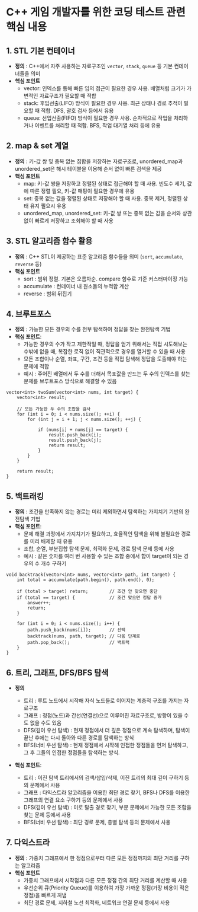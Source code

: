 # C++ 게임 개발자를 위한 코딩 테스트 관련 핵심 내용

## 1. STL 기본 컨테이너
- **정의** : C++에서 자주 사용하는 자료구조인 `vector`, `stack`, `queue` 등 기본 컨테이너들을 의미
- **핵심 포인트**
  - vector: 인덱스를 통해 빠른 임의 접근이 필요한 경우 사용. 배열처럼 크기가 가변적인 자료구조가 필요할 때 적합
  - stack: 후입선출(LIFO) 방식이 필요한 경우 사용. 최근 상태나 경로 추적이 필요할 때 적합. DFS, 괄호 검사 등에서 유용
  - queue: 선입선출(FIFO) 방식이 필요한 경우 사용. 순차적으로 작업을 처리하거나 이벤트를 처리할 때 적합. BFS, 작업 대기열 처리 등에 유용
  
## 2. map & set 계열
- **정의** : 키-값 쌍 및 중복 없는 집합을 저장하는 자료구조로, unordered_map과 unordered_set은 해시 테이블을 이용해 순서 없이 빠른 검색을 제공
- **핵심 포인트**
  - map: 키-값 쌍을 저장하고 정렬된 상태로 접근해야 할 때 사용. 빈도수 세기, 값에 따른 정렬 필요, 키-값 매핑이 필요한 경우에 유용
  - set: 중복 없는 값을 정렬된 상태로 저장해야 할 때 사용. 중복 제거, 정렬된 상태 유지 필요시 유용
  - unordered_map, unordered_set: 키-값 쌍 또는 중복 없는 값을 순서와 상관없이 빠르게 저장하고 조회해야 할 때 사용

## 3. STL 알고리즘 함수 활용
- **정의** : C++ STL이 제공하는 표준 알고리즘 함수들을 의미 (`sort`, `accumulate`, `reverse` 등)  
- **핵심 포인트**
  - sort : 범위 정렬. 기본은 오름차순. compare 함수로 기준 커스터마이징 가능
  - accumulate : 컨테이너 내 원소들의 누적합 계산
  - reverse : 범위 뒤집기

## 4. 브루트포스
- **정의** : 가능한 모든 경우의 수를 전부 탐색하여 정답을 찾는 완전탐색 기법
- **핵심 포인트**:  
  - 가능한 경우의 수가 작고 제한적일 때, 정답을 얻기 위해서는 직접 시도해보는 수밖에 없을 때, 복잡한 로직 없이 직관적으로 경우를 열거할 수 있을 때 사용
  - 모든 조합이나 순열, 좌표, 구간, 조건 등을 직접 탐색해 정답을 도출해야 하는 문제에 적합
  - 예시 : 주어진 배열에서 두 수를 더해서 목표값을 만드는 두 수의 인덱스를 찾는 문제를 브루트포스 방식으로 해결할 수 있음

```
vector<int> twoSum(vector<int> nums, int target) {
    vector<int> result;

    // 모든 가능한 두 수의 조합을 검사
    for (int i = 0; i < nums.size(); ++i) {
        for (int j = i + 1; j < nums.size(); ++j) {

            if (nums[i] + nums[j] == target) {
                result.push_back(i);
                result.push_back(j);
                return result;
            }
        }
    }

    return result;
}
```

## 5. 백트래킹
- **정의** : 조건을 만족하지 않는 경로는 미리 제외하면서 탐색하는 가지치기 기반의 완전탐색 기법
- **핵심 포인트**:
  - 문제 해결 과정에서 가지치기가 필요하고, 효율적인 탐색을 위해 불필요한 경로를 미리 배제할 때 유용
  - 조합, 순열, 부분집합 탐색 문제, 최적화 문제, 경로 탐색 문제 등에 사용
  - 예시 : 같은 숫자를 여러 번 사용할 수 있는 조합 중에서 합이 target이 되는 경우의 수 개수 구하기
 
```
void backtrack(vector<int> nums, vector<int> path, int target) {
    int total = accumulate(path.begin(), path.end(), 0);

    if (total > target) return;        // 조건 안 맞으면 중단
    if (total == target) {             // 조건 맞으면 정답 증가
        answer++;
        return;
    }

    for (int i = 0; i < nums.size(); i++) {
        path.push_back(nums[i]);       // 선택
        backtrack(nums, path, target); // 다음 단계로
        path.pop_back();               // 백트랙
    }
}
```

## 6. 트리, 그래프, DFS/BFS 탐색
- **정의**
  - 트리 : 루트 노드에서 시작해 자식 노드들로 이어지는 계층적 구조를 가지는 자료구조
  - 그래프 : 정점(노드)과 간선(연결선)으로 이루어진 자료구조로, 방향이 있을 수도 없을 수도 있음
  - DFS(깊이 우선 탐색) : 현재 정점에서 더 깊은 정점으로 계속 탐색하며, 탐색이 끝난 후에는 다시 돌아와 다른 경로를 탐색하는 방식
  - BFS(너비 우선 탐색) : 현재 정점에서 시작해 인접한 정점들을 먼저 탐색하고, 그 후 그들의 인접한 정점들을 탐색하는 방식.
    
- **핵심 포인트**:  
  - 트리 : 이진 탐색 트리에서의 검색/삽입/삭제, 이진 트리의 최대 깊이 구하기 등의 문제에서 사용
  - 그래프 : 다익스트라 알고리즘을 이용한 최단 경로 찾기, BFS나 DFS를 이용한 그래프의 연결 요소 구하기 등의 문제에서 사용
  - DFS(깊이 우선 탐색) : 미로 탈출 경로 찾기, 부분 문제에서 가능한 모든 조합을 찾는 문제 등에서 사용
  - BFS(너비 우선 탐색) : 최단 경로 문제, 층별 탐색 등의 문제에서 사용

## 7. 다익스트라
- **정의** : 가중치 그래프에서 한 정점으로부터 다른 모든 정점까지의 최단 거리를 구하는 알고리즘
- **핵심 포인트**
  - 가중치 그래프에서 시작점과 다른 모든 정점 간의 최단 거리를 계산할 때 사용
  - 우선순위 큐(Priority Queue)를 이용하여 가장 가까운 정점(가장 비용이 적은 정점)을 빠르게 꺼냄
  - 최단 경로 문제, 지하철 노선 최적화, 네트워크 연결 문제 등에서 사용

